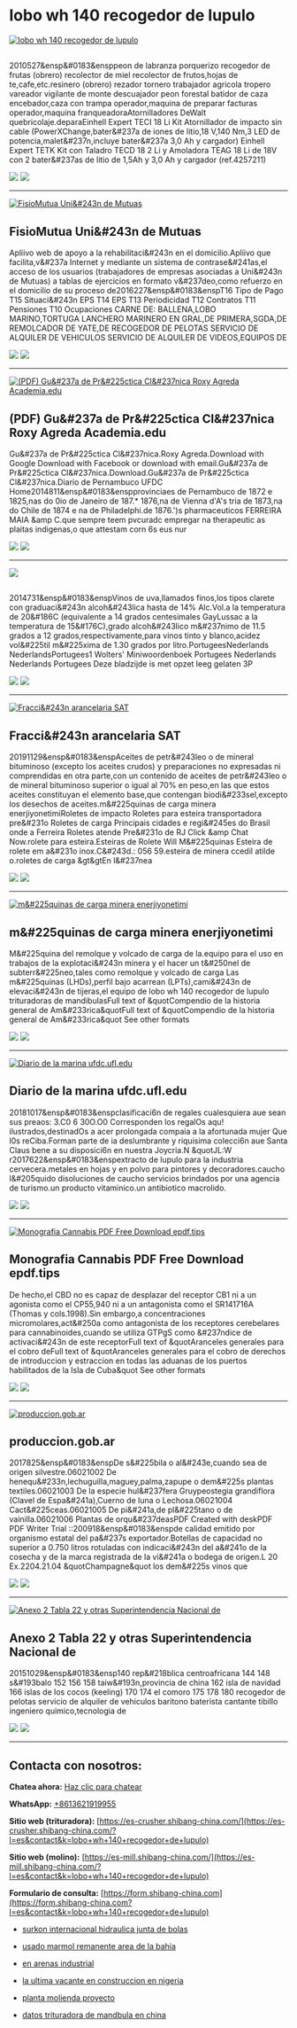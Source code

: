 # lobo wh 140 recogedor de lupulo

<a href="https://swt.shibang-china.com/?l=es&img&k=lobo+wh+140+recogedor+de+lupulo" target="_blank">![lobo wh 140 recogedor de lupulo](http://static.shibang-china.com/all-800x300/1274.jpg)</a>

## 
2010527&ensp&#0183&ensppeon de labranza porquerizo recogedor de frutas (obrero) recolector de miel recolector de frutos,hojas de te,cafe,etc.resinero (obrero) rezador tornero trabajador agricola tropero vareador vigilante de monte descuajador peon forestal batidor de caza encebador,caza con trampa operador,maquina de preparar facturas operador,maquina franqueadoraAtornilladores DeWalt quebricolaje.deparaEinhell Expert TECI 18 Li Kit Atornillador de impacto sin cable (PowerXChange,bater&#237a de iones de litio,18 V,140 Nm,3 LED de potencia,malet&#237n,incluye bater&#237a 3,0 Ah y cargador) Einhell Expert TETK Kit con Taladro TECD 18 2 Li y Amoladora TEAG 18 Li de 18V con 2 bater&#237as de litio de 1,5Ah y 3,0 Ah y cargador (ref.4257211)


<a href="https://whatsapp.shibangsoft.com/WhatsApp.php" target="_blank" title="WhatsApp">![](http://static.shibang-china.com/icon/whatsapp.png)</a> <a href="https://swt.shibang-china.com/?l=es&icon&k=lobo+wh+140+recogedor+de+lupulo" target="_blank">![](http://static.shibang-china.com/icon/chat-es.png)</a>

---

<a href="https://swt.shibang-china.com/?l=es&img&k=lobo+wh+140+recogedor+de+lupulo" target="_blank">![FisioMutua Uni&#243n de Mutuas](http://static.shibang-china.com/all-800x300/137.jpg)</a>

## FisioMutua Uni&#243n de Mutuas
Apliivo web de apoyo a la rehabilitaci&#243n en el domicilio.Apliivo que facilita,v&#237a Internet y mediante un sistema de contrase&#241as,el acceso de los usuarios (trabajadores de empresas asociadas a Uni&#243n de Mutuas) a tablas de ejercicios en formato v&#237deo,como refuerzo en el domicilio de su proceso de2016227&ensp&#0183&enspT16 Tipo de Pago T15 Situaci&#243n EPS T14 EPS T13 Periodicidad T12 Contratos T11 Pensiones T10 Ocupaciones CARNE DE: BALLENA,LOBO MARINO,TORTUGA LANCHERO MARINERO EN GRAL,DE PRIMERA,SGDA,DE REMOLCADOR DE YATE,DE RECOGEDOR DE PELOTAS SERVICIO DE ALQUILER DE VEHICULOS SERVICIO DE ALQUILER DE VIDEOS,EQUIPOS DE


<a href="https://whatsapp.shibangsoft.com/WhatsApp.php" target="_blank" title="WhatsApp">![](http://static.shibang-china.com/icon/whatsapp.png)</a> <a href="https://swt.shibang-china.com/?l=es&icon&k=lobo+wh+140+recogedor+de+lupulo" target="_blank">![](http://static.shibang-china.com/icon/chat-es.png)</a>

---

<a href="https://swt.shibang-china.com/?l=es&img&k=lobo+wh+140+recogedor+de+lupulo" target="_blank">![(PDF) Gu&#237a de Pr&#225ctica Cl&#237nica Roxy Agreda Academia.edu](http://static.shibang-china.com/all-800x300/390.jpg)</a>

## (PDF) Gu&#237a de Pr&#225ctica Cl&#237nica Roxy Agreda Academia.edu
Gu&#237a de Pr&#225ctica Cl&#237nica.Roxy Agreda.Download with Google Download with Facebook or download with email.Gu&#237a de Pr&#225ctica Cl&#237nica.Download.Gu&#237a de Pr&#225ctica Cl&#237nica.Diario de Pernambuco UFDC Home2014811&ensp&#0183&enspprovinciaes de Pernambuco de 1872 e 1825,nas do 0io de Janeiro de 187.* 1876,na de Vienna d'A's tria de 1873,na do Chile de 1874 e na de Philadelphi.de 1876.')s pharmaceuticos FERREIRA MAIA &amp C.que sempre teem pvcuradc empregar na therapeutic as plaitas indigenas,o que attestam corn 6s eus nur


<a href="https://whatsapp.shibangsoft.com/WhatsApp.php" target="_blank" title="WhatsApp">![](http://static.shibang-china.com/icon/whatsapp.png)</a> <a href="https://swt.shibang-china.com/?l=es&icon&k=lobo+wh+140+recogedor+de+lupulo" target="_blank">![](http://static.shibang-china.com/icon/chat-es.png)</a>

---

<a href="https://swt.shibang-china.com/?l=es&img&k=lobo+wh+140+recogedor+de+lupulo" target="_blank">![](http://static.shibang-china.com/all-800x300/1355.jpg)</a>

## 
2014731&ensp&#0183&enspVinos de uva,llamados finos,los tipos clarete con graduaci&#243n alcoh&#243lica hasta de 14% Alc.Vol.a la temperatura de 20&#186C (equivalente a 14 grados centesimales GayLussac a la temperatura de 15&#176C),grado alcoh&#243lico m&#237nimo de 11.5 grados a 12 grados,respectivamente,para vinos tinto y blanco,acidez vol&#225til m&#225xima de 1.30 grados por litro.PortugeesNederlands NederlandsPortugees1 Wolters' Miniwoordenboek Portugees Nederlands Nederlands Portugees Deze bladzijde is met opzet leeg gelaten 3P


<a href="https://whatsapp.shibangsoft.com/WhatsApp.php" target="_blank" title="WhatsApp">![](http://static.shibang-china.com/icon/whatsapp.png)</a> <a href="https://swt.shibang-china.com/?l=es&icon&k=lobo+wh+140+recogedor+de+lupulo" target="_blank">![](http://static.shibang-china.com/icon/chat-es.png)</a>

---

<a href="https://swt.shibang-china.com/?l=es&img&k=lobo+wh+140+recogedor+de+lupulo" target="_blank">![Fracci&#243n arancelaria SAT](http://static.shibang-china.com/all-800x300/147.jpg)</a>

## Fracci&#243n arancelaria SAT
20191129&ensp&#0183&enspAceites de petr&#243leo o de mineral bituminoso (excepto los aceites crudos) y preparaciones no expresadas ni comprendidas en otra parte,con un contenido de aceites de petr&#243leo o de mineral bituminoso superior o igual al 70% en peso,en las que estos aceites constituyan el elemento base,que contengan biodi&#233sel,excepto los desechos de aceites.m&#225quinas de carga minera enerjiyonetimiRoletes de impacto Roletes para esteira transportadora pre&#231o Roletes de carga Principais cidades e regi&#245es do Brasil onde a Ferreira Roletes atende Pre&#231o de RJ Click &amp Chat Now.rolete para esteira.Esteiras de Rolete Will M&#225quinas Esteira de rolete em a&#231o inox.C&#243d.: 056 59.esteira de minera ccedil atilde o.roletes de carga &gt&gtEn l&#237nea


<a href="https://whatsapp.shibangsoft.com/WhatsApp.php" target="_blank" title="WhatsApp">![](http://static.shibang-china.com/icon/whatsapp.png)</a> <a href="https://swt.shibang-china.com/?l=es&icon&k=lobo+wh+140+recogedor+de+lupulo" target="_blank">![](http://static.shibang-china.com/icon/chat-es.png)</a>

---

<a href="https://swt.shibang-china.com/?l=es&img&k=lobo+wh+140+recogedor+de+lupulo" target="_blank">![m&#225quinas de carga minera enerjiyonetimi](http://static.shibang-china.com/all-800x300/549.jpg)</a>

## m&#225quinas de carga minera enerjiyonetimi
M&#225quina del remolque y volcado de carga de la.equipo para el uso en trabajos de la explotaci&#243n minera y el hacer un t&#250nel de subterr&#225neo,tales como remolque y volcado de carga Las m&#225quinas (LHDs),perfil bajo acarrean (LPTs),cami&#243n de elevaci&#243n de tijeras,el equipo de lobo wh 140 recogedor de lupulo trituradoras de mandibulasFull text of &quotCompendio de la historia general de Am&#233rica&quotFull text of &quotCompendio de la historia general de Am&#233rica&quot See other formats


<a href="https://whatsapp.shibangsoft.com/WhatsApp.php" target="_blank" title="WhatsApp">![](http://static.shibang-china.com/icon/whatsapp.png)</a> <a href="https://swt.shibang-china.com/?l=es&icon&k=lobo+wh+140+recogedor+de+lupulo" target="_blank">![](http://static.shibang-china.com/icon/chat-es.png)</a>

---

<a href="https://swt.shibang-china.com/?l=es&img&k=lobo+wh+140+recogedor+de+lupulo" target="_blank">![Diario de la marina ufdc.ufl.edu](http://static.shibang-china.com/all-800x300/1452.jpg)</a>

## Diario de la marina ufdc.ufl.edu
20181017&ensp&#0183&enspclasificaci6n de regales cualesquiera aue sean sus preaos: 3.C0 6 30O.O0 Corresponden los regalOs aqu! ilustrados,destinadOs a acer prolongada compaia a la afortunada mujer Que l0s reCiba.Forman parte de ia deslumbrante y riquisima colecci6n aue Santa Claus bene a su disposici6n en nuestra Joycria.N &quotJL:W r2017622&ensp&#0183&enspextracto de lupulo para la industria cervecera.metales en hojas y en polvo para pintores y decoradores.caucho l&#205quido disoluciones de caucho servicios brindados por una agencia de turismo.un producto vitaminico.un antibiotico macrolido.


<a href="https://whatsapp.shibangsoft.com/WhatsApp.php" target="_blank" title="WhatsApp">![](http://static.shibang-china.com/icon/whatsapp.png)</a> <a href="https://swt.shibang-china.com/?l=es&icon&k=lobo+wh+140+recogedor+de+lupulo" target="_blank">![](http://static.shibang-china.com/icon/chat-es.png)</a>

---

<a href="https://swt.shibang-china.com/?l=es&img&k=lobo+wh+140+recogedor+de+lupulo" target="_blank">![Monografia Cannabis PDF Free Download epdf.tips](http://static.shibang-china.com/all-800x300/1226.jpg)</a>

## Monografia Cannabis PDF Free Download epdf.tips
De hecho,el CBD no es capaz de desplazar del receptor CB1 ni a un agonista como el CP55,940 ni a un antagonista como el SR141716A (Thomas y cols.1998).Sin embargo,a concentraciones micromolares,act&#250a como antagonista de los receptores cerebelares para cannabinoides,cuando se utiliza GTPgS como &#237ndice de activaci&#243n de este receptorFull text of &quotAranceles generales para el cobro deFull text of &quotAranceles generales para el cobro de derechos de introduccion y estraccion en todas las aduanas de los puertos habilitados de la Isla de Cuba&quot See other formats


<a href="https://whatsapp.shibangsoft.com/WhatsApp.php" target="_blank" title="WhatsApp">![](http://static.shibang-china.com/icon/whatsapp.png)</a> <a href="https://swt.shibang-china.com/?l=es&icon&k=lobo+wh+140+recogedor+de+lupulo" target="_blank">![](http://static.shibang-china.com/icon/chat-es.png)</a>

---

<a href="https://swt.shibang-china.com/?l=es&img&k=lobo+wh+140+recogedor+de+lupulo" target="_blank">![produccion.gob.ar](http://static.shibang-china.com/all-800x300/453.jpg)</a>

## produccion.gob.ar
2017825&ensp&#0183&enspDe s&#225bila o al&#243e,cuando sea de origen silvestre.06021002 De henequ&#233n,lechuguilla,maguey,palma,zapupe o dem&#225s plantas textiles.06021003 De la especie hul&#237fera Gruypeostegia grandiflora (Clavel de Espa&#241a),Cuerno de luna o Lechosa.06021004 Cact&#225ceas.06021005 De pi&#241a,de pl&#225tano o de vainilla.06021006 Plantas de orqu&#237deasPDF Created with deskPDF PDF Writer Trial ::200918&ensp&#0183&enspde calidad emitido por organismo estatal del pa&#237s exportador.Botellas de capacidad no superior a 0.750 litros rotuladas con indicaci&#243n del a&#241o de la cosecha y de la marca registrada de la vi&#241a o bodega de origen.L 20 Ex.2204.21.04 &quotChampagne&quot los dem&#225s vinos que


<a href="https://whatsapp.shibangsoft.com/WhatsApp.php" target="_blank" title="WhatsApp">![](http://static.shibang-china.com/icon/whatsapp.png)</a> <a href="https://swt.shibang-china.com/?l=es&icon&k=lobo+wh+140+recogedor+de+lupulo" target="_blank">![](http://static.shibang-china.com/icon/chat-es.png)</a>

---

<a href="https://swt.shibang-china.com/?l=es&img&k=lobo+wh+140+recogedor+de+lupulo" target="_blank">![Anexo 2 Tabla 22 y otras Superintendencia Nacional de](http://static.shibang-china.com/all-800x300/1112.jpg)</a>

## Anexo 2 Tabla 22 y otras Superintendencia Nacional de
20151029&ensp&#0183&ensp140 rep&#218blica centroafricana 144 148 s&#193balo 152 156 158 taiw&#193n,provincia de china 162 isla de navidad 166 islas de los cocos (keeling) 170 174 el comoro 175 178 180 recogedor de pelotas servicio de alquiler de vehiculos baritono baterista cantante tibillo ingeniero quimico,tecnologia de

<a href="https://whatsapp.shibangsoft.com/WhatsApp.php" target="_blank" title="WhatsApp">![](http://static.shibang-china.com/icon/whatsapp.png)</a> <a href="https://swt.shibang-china.com/?l=es&icon&k=lobo+wh+140+recogedor+de+lupulo" target="_blank">![](http://static.shibang-china.com/icon/chat-es.png)</a>

---
## Contacta con nosotros:

**Chatea ahora:** [Haz clic para chatear](https://swt.shibang-china.com?l=es&contact&k=lobo+wh+140+recogedor+de+lupulo)

**WhatsApp:**  [+8613621919955](https://whatsapp.shibangsoft.com/WhatsApp.php)

**Sitio web (trituradora):** [https://es-crusher.shibang-china.com/](https://es-crusher.shibang-china.com/?l=es&contact&k=lobo+wh+140+recogedor+de+lupulo)

**Sitio web (molino):** [https://es-mill.shibang-china.com/](https://es-mill.shibang-china.com/?l=es&contact&k=lobo+wh+140+recogedor+de+lupulo)

**Formulario de consulta:** [https://form.shibang-china.com](https://form.shibang-china.com?l=es&contact&k=lobo+wh+140+recogedor+de+lupulo)

* [surkon internacional hidraulica junta de bolas](../73/surkon%20internacional%20hidraulica%20junta%20de%20bolas.md)

* [usado marmol remanente area de la bahia](../75/usado%20marmol%20remanente%20area%20de%20la%20bahia.md)

* [en arenas industrial](../80/en%20arenas%20industrial.md)

* [la ultima vacante en construccion en nigeria](../67/la%20ultima%20vacante%20en%20construccion%20en%20nigeria.md)

* [planta molienda proyecto](../71/planta%20molienda%20proyecto.md)

* [datos trituradora de mandbula en china](../80/datos%20trituradora%20de%20mandbula%20en%20china.md)